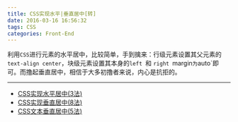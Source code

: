 ```yaml
---
title: CSS实现水平|垂直居中[转]
date: 2016-03-16 16:56:32
tags: CSS
categories: Front-End
---
```


利用`CSS`进行元素的水平居中，比较简单，手到擒来：行级元素设置其父元素的`text-align center`，块级元素设置其本身的`left `和 `right `margin`为`auto`即可。而撸起垂直居中，相信于大多初撸者来说，内心是抗拒的。
<!--more-->

----------

 - [CSS实现水平居中(3法)][1]
 - [CSS实现垂直居中(8法)][2]
 - [CSS文本垂直居中(5法)][3]


  [1]: http://www.jeffjade.com/special/horizontal_center-methods.html
  [2]: http://www.jeffjade.com/special/vertical_center_methods.html
  [3]: http://www.jeffjade.com/special/textVerticalCenter.html
